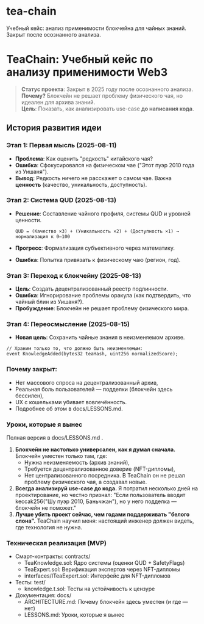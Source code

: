 # tea-chain
Учебный кейс: анализ применимости блокчейна для чайных знаний. Закрыт после осознанного анализа.

# TeaChain: Учебный кейс по анализу применимости Web3

> **Статус проекта**: Закрыт в 2025 году после осознанного анализа.  
> **Почему?** Блокчейн не решает проблему физического чая, но идеален для архива знаний.  
> **Цель**: Показать, как анализировать use-case **до написания кода**.

## История развития идеи

### Этап 1: Первая мысль (2025-08-11)
- **Проблема**: Как оценить "редкость" китайского чая?  
- **Ошибка**: Сфокусировался на физическом чае ("Этот пуэр 2010 года из Уишаня").  
- **Вывод**: Редкость ничего не расскажет о самом чае. Важна **ценность** (качество, уникальность, доступность).

### Этап 2: Система QUD (2025-08-13)
- **Решение**: Составление чайного профиля, системы QUD и уровней ценности.

  ```plaintext
  QUD = (Качество ×3) + (Уникальность ×2) + (Доступность ×1) → нормализация к 0–100
  ```
- **Прогресс**: Формализация субъективного через математику.
- **Ошибка**: Попытка привязать к физическому чаю (регион, год).

### Этап 3: Переход к блокчейну (2025-08-13)
- **Цель**: Создать децентрализованный реестр подлинности.
- **Ошибка**: Игнорирование проблемы оракула (как подтвердить, что чайный блин из Уишаня?).
- **Пробуждение**: Блокчейн не решает проблему физического мира.

### Этап 4: Переосмысление (2025-08-15)
- **Новая цель**: Сохранить чайные знания в неизменяемом архиве.
```plaintext
// Храним только то, что должно быть неизменяемым:
event KnowledgeAdded(bytes32 teaHash, uint256 normalizedScore);
```

### Почему закрыт:
- Нет массового спроса на децентрализованный архив,
- Реальная боль пользователей — подделки (блокчейн здесь бессилен),
- UX с кошельками убивает вовлечённость.
- Подробнее об этом в docs/LESSONS.md.

### Уроки, которые я вынес
Полная версия в docs/LESSONS.md .
1. **Блокчейн не настолько универсален, как я думал сначала.**
  Блокчейн уместен только там, где:
    - Нужна неизменяемость (архив знаний),
    - Требуется децентрализованное доверие (NFT-дипломы),
    - Нет централизованного посредника.
  В TeaChain он не решал проблему физического чая, а создавал новые.
2. **Всегда анализируй use-case до кода.**
  Я потратил несколько дней на проектирование, но честно признал:
  "Если пользователь вводит keccak256("Шу пуэр 2010, Баньчжан"), но у него подделка — блокчейн не поможет."
3. **Лучше убить проект сейчас, чем годами поддерживать "белого слона".**
  TeaChain научил меня: настоящий инженер должен видеть, где технология не нужна.

### Техническая реализация (MVP)
- Смарт-контракты: contracts/
  - TeaKnowledge.sol: Ядро системы (оценки QUD + SafetyFlags)
  - TeaExpert.sol: Верификация экспертов через NFT-дипломы
  - interfaces/ITeaExpert.sol: Интерфейс для NFT-дипломов
- Тесты: test/
  - knowledge.t.sol: Тесты на устойчивость к цензуре
- Документация: docs/
  - ARCHITECTURE.md: Почему блокчейн здесь уместен (и где — нет)
  - LESSONS.md: Уроки, которые я вынес
